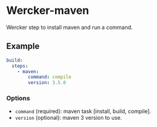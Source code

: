 # Wercker-maven

Wercker step to install maven and run a command.

## Example

```yaml
build:
  steps:
    - maven:
        command: compile
        version: 3.5.0
```

### Options

- `command` (required): maven task [install, build, compile].
- `version` (optional): maven 3 version to use.

